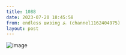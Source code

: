 ```yaml
---
title: 1088
date: 2023-07-20 18:45:58
from: endless шизing ⍼ (channel1162404975)
layout: post
---
```


![image](photos/photo_148@20-07-2023_18-45-58.jpg)


